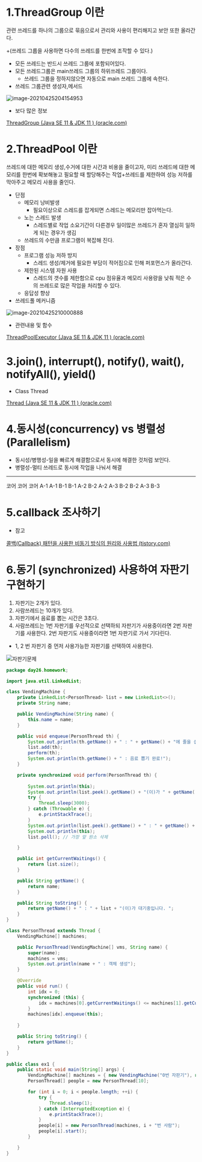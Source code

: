 



# 1.ThreadGroup 이란

관련 쓰레드를 하나의 그룹으로 묶음으로서 관리와 사용이 편리해지고 보안 또한 올라간다.

+(쓰레드 그룹을 사용하면 다수의 쓰레드를 한번에 조작할 수 있다.)

- 모든 쓰레드는 반드시 쓰레드 그룹에 포함되어있다.
- 모든 쓰레드그룹은 main쓰레드 그룹의 하위쓰레드 그룹이다.
  - 쓰레드 그룹을 정하지않으면 자동으로 main 쓰레드 그룹에 속한다.
- 쓰레드 그룹관련 생성자,메서드

![image-20210425204154953](C:\Users\lee20\AppData\Roaming\Typora\typora-user-images\image-20210425204154953.png)

- 보다 많은 정보

[ThreadGroup (Java SE 11 & JDK 11 ) (oracle.com)](https://docs.oracle.com/en/java/javase/11/docs/api/java.base/java/lang/ThreadGroup.html)

# 2.ThreadPool 이란

쓰레드에 대한 메모리 생성,수거에 대한 시간과 비용을 줄이고자, 미리 쓰레드에 대한 메모리를 한번에 확보해놓고 필요할 때 할당해주는 작업+쓰레드를 제한하여 성능 저하를 막아주고 메모리 사용을 줄인다.

- 단점
  - 메모리 낭비발생
    - 필요이상으로 스레드를 잡게되면 스레드는 메모리만 잡아먹는다.
  - 노는 스레드 발생
    - 스레드별로 작업 소요기간이 다른경우 일이많은 쓰레드가  혼자 열심히 일하게 되는 경우가 생김
  - 쓰레드의 수만큼 프로그램이 복잡해 진다.
- 장점
  - 프로그램 성능 저하 방지
    - 스레드 생성/제거에 필요한 부담이 적어짐으로 인해 퍼포먼스가 올라간다.
  - 제한된 시스템 자원 사용
    - 스레드의 갯수를 제한함으로 cpu 점유율과 메모리 사용량을 낮춰 적은 수의 쓰레드로 많은 작업을 처리할 수 있다.
  - 응답성 향상
- 쓰레드풀 메커니즘

![image-20210425210000888](C:\Users\lee20\AppData\Roaming\Typora\typora-user-images\image-20210425210000888.png)

- 관련내용 및 함수

[ThreadPoolExecutor (Java SE 11 & JDK 11 ) (oracle.com)](https://docs.oracle.com/en/java/javase/11/docs/api/java.base/java/util/concurrent/ThreadPoolExecutor.html)



# 3.join(), interrupt(), notify(), wait(), notifyAll(), yield() 

- Class Thread

[Thread (Java SE 11 & JDK 11 ) (oracle.com)](https://docs.oracle.com/en/java/javase/11/docs/api/java.base/java/lang/Thread.html)

# 4.동시성(concurrency) vs 병렬성 (Parallelism)

- 동시성/병행성-일을 빠르게 해결함으로서 동시에 해결한 것처럼 보인다.
- 병렬성-멀티 쓰레드로 동시에 작업을 나눠서 해결

------------------	--------------------
코어		코어     코어
A-1		A-1	B-1
B-1		A-2	B-2
A-2		A-3	B-2
B-2
A-3
B-3

# 5.callback 조사하기

- 참고

[콜백(Callback) 패턴을 사용한 비동기 방식의 원리와 사용법 (tistory.com)](https://codevang.tistory.com/187)

# 6.동기 (synchronized) 사용하여 자판기 구현하기 

1) 자판기는 2개가 있다.
2) 사람쓰레드는 10개가 있다.
3) 자판기에서 음료를 뽑는 시간은 3초다.
4) 사람쓰레드는 1번 자판기를 우선적으로 선택하되 
자판기가 사용중이라면 2번 자판기를 사용한다.
2번 자판기도 사용중이라면 1번 자판기로 가서 기다린다.

+ 1, 2 번 자판기 중 먼저 사용가능한 자판기를 선택하여 사용한다.

![자판기문제](C:\Users\lee20\Desktop\자판기문제.png)

```java
package day26.homework;

import java.util.LinkedList;

class VendingMachine {
	private LinkedList<PersonThread> list = new LinkedList<>();
	private String name;

	public VendingMachine(String name) {
		this.name = name;
	}

	public void enqueue(PersonThread th) {
		System.out.println(th.getName() + " : " + getName() + "에 줄을 섭니다. ");
		list.add(th);
		perform(th);
		System.out.println(th.getName() + " : 음료 뽑기 완료!");
	}

	private synchronized void perform(PersonThread th) {
		
		System.out.println(this);
		System.out.println(list.peek().getName() + "(이)가 " + getName() + "에서 음료를 꺼냅니다.");
		try {
			Thread.sleep(3000);
		} catch (Throwable e) {
			e.printStackTrace();
		}
		System.out.println(list.peek().getName() + " : " + getName() + "에서 음료를 꺼냈습니다.");
		System.out.println(this);
		list.poll(); // 가장 앞 원소 삭제

	}

	public int getCurrentWaitings() {
		return list.size();
	}

	public String getName() {
		return name;
	}

	public String toString() {
		return getName() + " : " + list + "(이)가 대기중입니다. ";
	}
}

class PersonThread extends Thread {
	VendingMachine[] machines;

	public PersonThread(VendingMachine[] vms, String name) {
		super(name);
		machines = vms;
		System.out.println(name + " : 객체 생성");
	}

	@Override
	public void run() {
		int idx = 0;
		synchronized (this) {
			idx = machines[0].getCurrentWaitings() <= machines[1].getCurrentWaitings() ? 0 : 1;	
		}
		machines[idx].enqueue(this);
		
	}

	public String toString() {
		return getName();
	}
}

public class ex1 {
	public static void main(String[] args) {
		VendingMachine[] machines = { new VendingMachine("0번 자판기"), new VendingMachine("1번 자판기") };
		PersonThread[] people = new PersonThread[10];

		for (int i = 0; i < people.length; ++i) {
			try {
				Thread.sleep(1);
			} catch (InterruptedException e) {
				e.printStackTrace();
			}
			people[i] = new PersonThread(machines, i + "번 사람");
			people[i].start();
		}

	}
}

```

